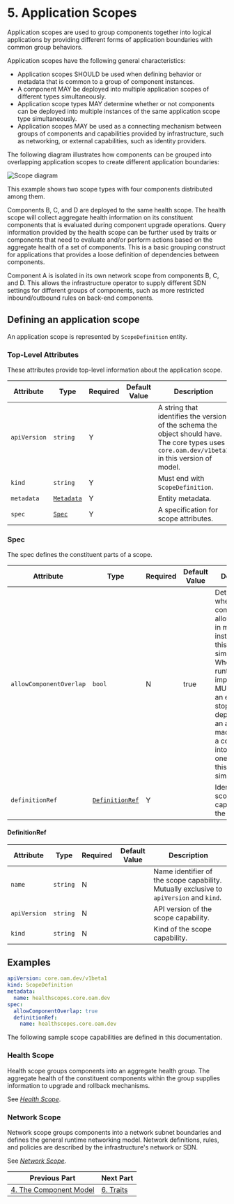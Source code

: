 # 5. Application Scopes

Application scopes are used to group components together into logical applications by providing different forms of application boundaries with common group behaviors.

Application scopes have the following general characteristics:

 - Application scopes SHOULD be used when defining behavior or metadata that is common to a group of component instances.
 - A component MAY be deployed into multiple application scopes of different types simultaneously.
 - Application scope types MAY determine whether or not components can be deployed into multiple instances of the same application scope type simultaneously.
 - Application scopes MAY be used as a connecting mechanism between groups of components and capabilities provided by infrastructure, such as networking, or external capabilities, such as identity providers.

The following diagram illustrates how components can be grouped into overlapping application scopes to create different application boundaries:

![Scope diagram][scope-diagram-1]

This example shows two scope types with four components distributed among them.

Components B, C, and D are deployed to the same health scope. The health scope will collect aggregate health information on its constituent components that is evaluated during component upgrade operations. Query information provided by the health scope can be further used by traits or components that need to evaluate and/or perform actions based on the aggregate health of a set of components. This is a basic grouping construct for applications that provides a loose definition of dependencies between components.

Component A is isolated in its own network scope from components B, C, and D. This allows the infrastructure operator to supply different SDN settings for different groups of components, such as more restricted inbound/outbound rules on back-end components.

## Defining an application scope

An application scope is represented by `ScopeDefinition` entity.

### Top-Level Attributes

These attributes provide top-level information about the application scope.

| Attribute | Type | Required | Default Value | Description |
|-----------|------|----------|---------------|-------------|
| `apiVersion` | `string` | Y || A string that identifies the version of the schema the object should have. The core types uses `core.oam.dev/v1beta1` in this version of model. |
| `kind` | `string` | Y || Must end with `ScopeDefinition`. |
| `metadata` | [`Metadata`](metadata.md) | Y | | Entity metadata. |
| `spec`| [`Spec`](#spec) | Y || A specification for scope attributes. |

### Spec

The spec defines the constituent parts of a scope.

| Attribute | Type | Required | Default Value | Description |
|-----------|------|----------|---------------|-------------|
| `allowComponentOverlap` | `bool` | N | true | Determines whether a component is allowed to be in multiple instances of this scope type simultaneously. When false, the runtime implementation MUST produce an error and stop deployment if an attempt is made to place a component into more than one instance of this scope type simultaneously. |
| `definitionRef` | [`DefinitionRef`](#definitionref) | Y | | Identifier to scope capability in the platform. |

#### DefinitionRef

| Attribute | Type | Required | Default Value | Description |
|-----------|------|----------|---------------|-------------|
| `name` | `string` | N | | Name identifier of the scope capability. Mutually exclusive to `apiVersion` and `kind`.|
| `apiVersion` | `string` | N | | API version of the scope capability. |
| `kind` | `string` | N || Kind of the scope capability. |

## Examples

```yaml
apiVersion: core.oam.dev/v1beta1
kind: ScopeDefinition
metadata:
  name: healthscopes.core.oam.dev
spec:
  allowComponentOverlap: true
  definitionRef:
    name: healthscopes.core.oam.dev
```

The following sample scope capabilities are defined in this documentation.

### Health Scope

Health scope groups components into an aggregate health group. The aggregate health of the constituent components within the group supplies information to upgrade and rollback mechanisms.

See [*Health Scope*](standard/scopes/health_scope.md).

### Network Scope

Network scope groups components into a network subnet boundaries and defines the general runtime networking model. Network definitions, rules, and policies are described by the infrastructure's network or SDN.

See [*Network Scope*](standard/scopes/network_scope.md).

[scope-diagram-1]: assets/scopes-diagram-1.png

| Previous Part | Next Part   |
| ------------- |-------------|
| [4. The Component Model](3.component_model.md)     | [6. Traits](6.traits.md) |

